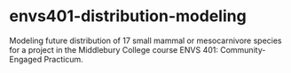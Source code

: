 # envs401-distribution-modeling
Modeling future distribution of 17 small mammal or mesocarnivore species for a project in the Middlebury College course ENVS 401: Community-Engaged Practicum. 
